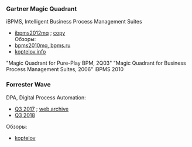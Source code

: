 ### Gartner Magic Quadrant
iBPMS, Intelligent Business Process Management Suites
- [ibpms2012mq](https://bpmredux.wordpress.com/wp-content/uploads/2012/10/ibpms2012mq.pdf) ; [copy](https://ninja.typepad.com/files/gartner-magic-quadrant-for-intelligent-business-process-management-software.pdf)  
Обзоры:
- [bpms2010mq, bpms.ru](http://old.bpms.ru/library/reviews/15/mq-ibpm/index.html)
- [koptelov.info](https://koptelov.info/ibpms/)

"Magic Quadrant for Pure-Play BPM, 2Q03" "Magic Quadrant for Business Process Management Suites, 2006" 
iBPMS 2010


### Forrester Wave
DPA, Digital Process Automation:
- [Q3 2017](https://dudodiprj2sv7.cloudfront.net/product-downloadables/R3/HC/DL7IWL5GCZW6.pdf) ; [web.archive](https://web.archive.org/web/20180712181429/http://www.oracle.com/us/corporate/analystreports/forrester-digital-process-3813423.pdf)
- [Q3 2018](https://www.infosys.com/services/digital-process-automation/documents/digital-process-automation-q3-2018.pdf)  

Обзоры:
- [koptelov](https://koptelov.info/digital-process-automation/)
